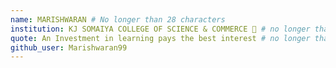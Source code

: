```yaml
---
name: MARISHWARAN # No longer than 28 characters
institution: KJ SOMAIYA COLLEGE OF SCIENCE & COMMERCE 🚩 # no longer than 58 characters
quote: An Investment in learning pays the best interest # no longer than 100 characters, avoid using quotes(") to guarantee the format remains the same.
github_user: Marishwaran99
---
```

